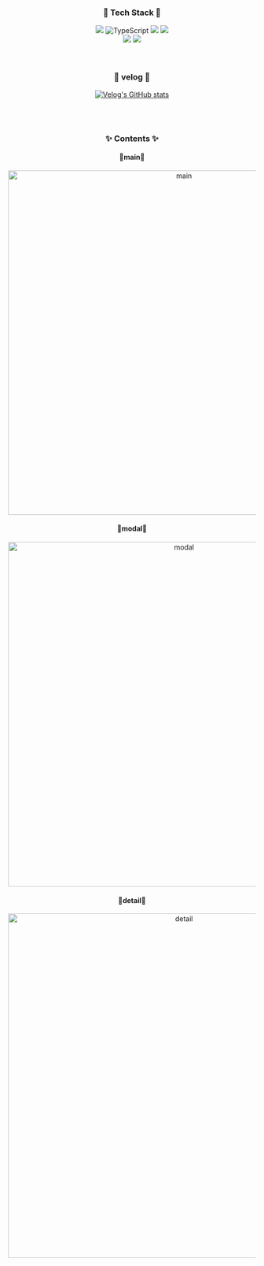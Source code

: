 <div align=center>
	<h3>🔧 Tech Stack 🔧</h3>
</div>
<div align="center">
  <div align="center">
  <span style="display: inline-block;">
    <img src="https://img.shields.io/badge/React-61DAFB?style=for-the-badge&logo=react&logoColor=black">
  </span>
  <span style="display: inline-block;">
    <img src="https://img.shields.io/badge/TypeScript-007ACC?style=for-the-badge&logo=typescript&logoColor=white" alt="TypeScript">
  </span>
  <span style="display: inline-block;">
    <img src="https://img.shields.io/badge/zustand-2C3E50?style=for-the-badge&logo=javascript&logoColor=white">
  </span>
   <span style="display: inline-block;">
    <img src="https://img.shields.io/badge/tailwindcss-06B6D4?style=for-the-badge&logo=tailwindcss&logoColor=white">
  </span>
    <br>
  <span style="display: inline-block;">
    <img src="https://img.shields.io/badge/notion-000000?style=for-the-badge&logo=notion&logoColor=white">
  </span>
  <span style="display: inline-block;">
    <img src="https://img.shields.io/badge/github-181717?style=for-the-badge&logo=github&logoColor=white">
  </span>
</div>
<br><br>
<div align=center>
	<h3>📗 velog 📗</h3>
</div>
<div align="center">
	
[![Velog's GitHub stats](https://velog-readme-stats.vercel.app/api?name=jhey77&slug=YouTube-만들기-근데-TMDB를-곁들인-1)]([벨로그링크](https://velog.io/@jhey77))

</div>
<br><br>
<div align=center>
	<h3>✨ Contents ✨</h3>
</div>
<div align="center">
	<h4> 🔸main🔸 </h4>
  
  <img src="https://github.com/user-attachments/assets/7efbd839-a8fc-4bdb-bdff-fef2de3d71d0" alt="main" style="width: 700px; height: auto;">

  <br>
  <h4> 🔸modal🔸 </h4>
  
  <img src="https://github.com/user-attachments/assets/5c0f17dd-227d-4ef0-97f9-849228599b70" alt="modal" style="width: 700px; height: auto;">

  <br>
  <h4> 🔸detail🔸 </h4>
  
  <img src="https://github.com/user-attachments/assets/ff622144-e104-4b63-bd9c-980e46efd8f9" alt="detail" style="width: 700px; height: auto;">
</div>
